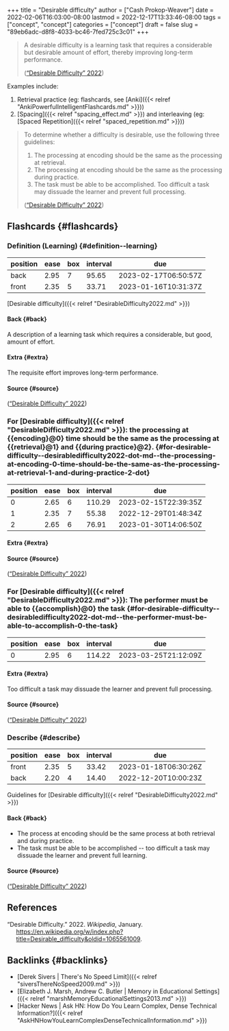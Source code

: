 +++
title = "Desirable difficulty"
author = ["Cash Prokop-Weaver"]
date = 2022-02-06T16:03:00-08:00
lastmod = 2022-12-17T13:33:46-08:00
tags = ["concept", "concept"]
categories = ["concept"]
draft = false
slug = "89eb6adc-d8f8-4033-bc46-7fed725c3c01"
+++

> A desirable difficulty is a learning task that requires a considerable but desirable amount of effort, thereby improving long-term performance.
>
> (<a href="#citeproc_bib_item_1">“Desirable Difficulty” 2022</a>)

Examples include:

1.  Retrieval practice (eg: flashcards, see [Anki]({{< relref "AnkiPowerfulIntelligentFlashcards.md" >}}))
2.  [Spacing]({{< relref "spacing_effect.md" >}}) and interleaving (eg: [Spaced Repetition]({{< relref "spaced_repetition.md" >}}))

> To determine whether a difficulty is desirable, use the following three guidelines:
>
> 1.  The processing at encoding should be the same as the processing at retrieval.
> 2.  The processing at encoding should be the same as the processing during practice.
> 3.  The task must be able to be accomplished. Too difficult a task may dissuade the learner and prevent full processing.
>
> (<a href="#citeproc_bib_item_1">“Desirable Difficulty” 2022</a>)


## Flashcards {#flashcards}


### Definition (Learning) {#definition--learning}

| position | ease | box | interval | due                  |
|----------|------|-----|----------|----------------------|
| back     | 2.95 | 7   | 95.65    | 2023-02-17T06:50:57Z |
| front    | 2.35 | 5   | 33.71    | 2023-01-16T10:31:37Z |

[Desirable difficulty]({{< relref "DesirableDifficulty2022.md" >}})


#### Back {#back}

A description of a learning task which requires a considerable, but good, amount of effort.


#### Extra {#extra}

The requisite effort improves long-term performance.


#### Source {#source}

(<a href="#citeproc_bib_item_1">“Desirable Difficulty” 2022</a>)


### For [Desirable difficulty]({{< relref "DesirableDifficulty2022.md" >}}): the processing at {{encoding}@0} time should be the same as the processing at {{retrieval}@1} and {{during practice}@2}. {#for-desirable-difficulty--desirabledifficulty2022-dot-md--the-processing-at-encoding-0-time-should-be-the-same-as-the-processing-at-retrieval-1-and-during-practice-2-dot}

| position | ease | box | interval | due                  |
|----------|------|-----|----------|----------------------|
| 0        | 2.65 | 6   | 110.29   | 2023-02-15T22:39:35Z |
| 1        | 2.35 | 7   | 55.38    | 2022-12-29T01:48:34Z |
| 2        | 2.65 | 6   | 76.91    | 2023-01-30T14:06:50Z |


#### Extra {#extra}


#### Source {#source}

(<a href="#citeproc_bib_item_1">“Desirable Difficulty” 2022</a>)


### For [Desirable difficulty]({{< relref "DesirableDifficulty2022.md" >}}): The performer must be able to {{accomplish}@0} the task {#for-desirable-difficulty--desirabledifficulty2022-dot-md--the-performer-must-be-able-to-accomplish-0-the-task}

| position | ease | box | interval | due                  |
|----------|------|-----|----------|----------------------|
| 0        | 2.95 | 6   | 114.22   | 2023-03-25T21:12:09Z |


#### Extra {#extra}

Too difficult a task may dissuade the learner and prevent full processing.


#### Source {#source}

(<a href="#citeproc_bib_item_1">“Desirable Difficulty” 2022</a>)


### Describe {#describe}

| position | ease | box | interval | due                  |
|----------|------|-----|----------|----------------------|
| front    | 2.35 | 5   | 33.42    | 2023-01-18T06:30:26Z |
| back     | 2.20 | 4   | 14.40    | 2022-12-20T10:00:23Z |

Guidelines for [Desirable difficulty]({{< relref "DesirableDifficulty2022.md" >}})


#### Back {#back}

-   The process at encoding should be the same process at both retrieval and during practice.
-   The task must be able to be accomplished -- too difficult a task may dissuade the learner and prevent full learning.


#### Source {#source}

(<a href="#citeproc_bib_item_1">“Desirable Difficulty” 2022</a>)

## References

<style>.csl-entry{text-indent: -1.5em; margin-left: 1.5em;}</style><div class="csl-bib-body">
  <div class="csl-entry"><a id="citeproc_bib_item_1"></a>“Desirable Difficulty.” 2022. <i>Wikipedia</i>, January. <a href="https://en.wikipedia.org/w/index.php?title=Desirable_difficulty&oldid=1065561009">https://en.wikipedia.org/w/index.php?title=Desirable_difficulty&#38;oldid=1065561009</a>.</div>
</div>


## Backlinks {#backlinks}

-   [Derek Sivers | There's No Speed Limit]({{< relref "siversThereNoSpeed2009.md" >}})
-   [Elizabeth J. Marsh, Andrew C. Butler | Memory in Educational Settings]({{< relref "marshMemoryEducationalSettings2013.md" >}})
-   [Hacker News | Ask HN: How Do You Learn Complex, Dense Technical Information?]({{< relref "AskHNHowYouLearnComplexDenseTechnicalInformation.md" >}})
